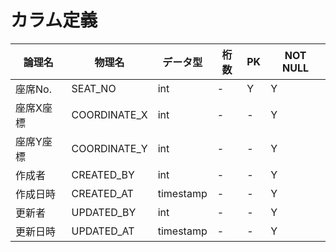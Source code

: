 # カラム定義
| 論理名 | 物理名 | データ型 | 桁数 | PK | NOT NULL |
| ------ | ----- | ------- | ---- | -- | -------- |  
| 座席No. | SEAT_NO | int | - | Y | Y |
| 座席X座標 | COORDINATE_X | int | - | - | Y |
| 座席Y座標 | COORDINATE_Y | int | - | - | Y |
| 作成者 | CREATED_BY | int | - | - | Y |
| 作成日時 | CREATED_AT | timestamp | - | - | Y |
| 更新者 | UPDATED_BY | int | - | - | Y |
| 更新日時 | UPDATED_AT | timestamp | - | - | Y |



